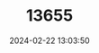 ---
title: "13655"
category: "Neomonachus tropicalis"
draft: false
date: 2024-02-22 13:03:50
languages:
  English: ["West Indian Monk Seal", "West Indian Seal", "Caribbean Monk Seal"]
  Spanish; Castilian: ["Foca Fraile del Caribe"]
---